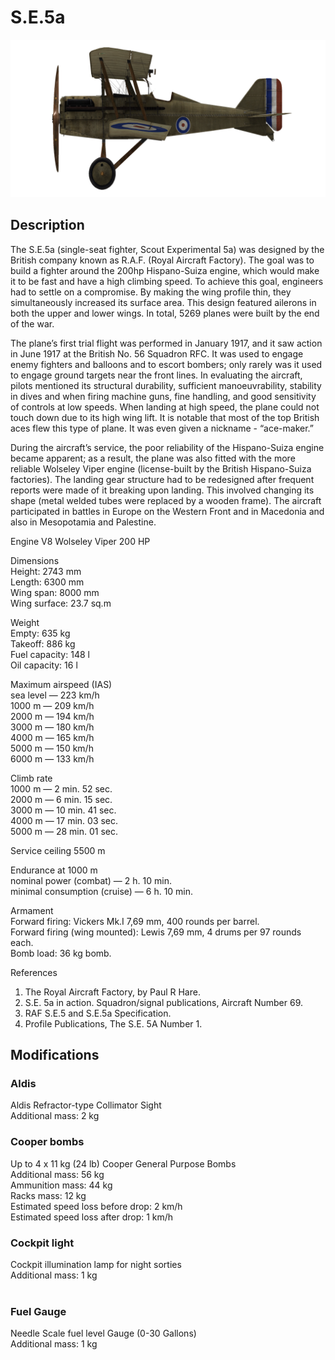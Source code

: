 # S.E.5a  
  
![se5a](../images/se5a.png)  
  
## Description  
  
The S.E.5a (single-seat fighter, Scout Experimental 5a) was designed by the British company known as R.A.F. (Royal Aircraft Factory). The goal was to build a fighter around the 200hp Hispano-Suiza engine, which would make it to be fast and have a high climbing speed. To achieve this goal, engineers had to settle on a compromise. By making the wing profile thin, they simultaneously increased its surface area. This design featured ailerons in both the upper and lower wings. In total, 5269 planes were built by the end of the war.  
  
The plane’s first trial flight was performed in January 1917, and it saw action in June 1917 at the British No. 56 Squadron RFC. It was used to engage enemy fighters and balloons and to escort bombers; only rarely was it used to engage ground targets near the front lines. In evaluating the aircraft, pilots mentioned its structural durability, sufficient manoeuvrability, stability in dives and when firing machine guns, fine handling, and good sensitivity of controls at low speeds. When landing at high speed, the plane could not touch down due to its high wing lift. It is notable that most of the top British aces flew this type of plane. It was even given a nickname - “ace-maker.”  
  
During the aircraft’s service, the poor reliability of the Hispano-Suiza engine became apparent; as a result, the plane was also fitted with the more reliable Wolseley Viper engine (license-built by the British Hispano-Suiza factories). The landing gear structure had to be redesigned after frequent reports were made of it breaking upon landing. This involved changing its shape (metal welded tubes were replaced by a wooden frame). The aircraft participated in battles in Europe on the Western Front and in Macedonia and also in Mesopotamia and Palestine.  
  
  
Engine V8 Wolseley Viper 200 HP  
  
Dimensions  
Height: 2743 mm  
Length: 6300 mm  
Wing span: 8000 mm  
Wing surface: 23.7 sq.m  
  
Weight  
Empty: 635 kg  
Takeoff: 886 kg  
Fuel capacity: 148 l  
Oil capacity: 16 l  
  
Maximum airspeed (IAS)  
sea level — 223 km/h  
1000 m — 209 km/h  
2000 m — 194 km/h  
3000 m — 180 km/h  
4000 m — 165 km/h  
5000 m — 150 km/h  
6000 m — 133 km/h  
  
Climb rate  
1000 m —  2 min. 52 sec.  
2000 m —  6 min. 15 sec.  
3000 m — 10 min. 41 sec.  
4000 m — 17 min. 03 sec.  
5000 m — 28 min. 01 sec.  
  
Service ceiling 5500 m  
  
Endurance at 1000 m  
nominal power (combat) — 2 h. 10 min.  
minimal consumption (cruise) — 6 h. 10 min.  
  
Armament  
Forward firing: Vickers Mk.I 7,69 mm, 400 rounds per barrel.  
Forward firing (wing mounted): Lewis 7,69 mm, 4 drums per 97 rounds each.  
Bomb load: 36 kg bomb.  
  
References  
1) The Royal Aircraft Factory, by Paul R Hare.  
2) S.E. 5a in action. Squadron/signal publications, Aircraft Number 69.  
3) RAF S.E.5 and S.E.5a Specification.  
4) Profile Publications, The S.E. 5A Number 1.  
  
## Modifications  
  
  
### Aldis  
  
Aldis Refractor-type Collimator Sight  
Additional mass: 2 kg  
  
  
### Cooper bombs  
  
Up to 4 x 11 kg (24 lb) Cooper General Purpose Bombs  
Additional mass: 56 kg  
Ammunition mass: 44 kg  
Racks mass: 12 kg  
Estimated speed loss before drop: 2 km/h  
Estimated speed loss after drop: 1 km/h  ﻿
  
### Cockpit light  
  
Cockpit illumination lamp for night sorties  
Additional mass: 1 kg  
  ﻿
  
### Fuel Gauge  
  
Needle Scale fuel level Gauge (0-30 Gallons)  
Additional mass: 1 kg  

